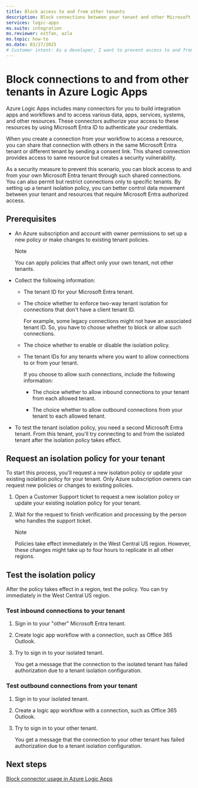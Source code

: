 ```yaml
---
title: Block access to and from other tenants
description: Block connections between your tenant and other Microsoft Entra tenants in Azure Logic Apps.
services: logic-apps
ms.suite: integration
ms.reviewer: estfan, azla
ms.topic: how-to
ms.date: 03/27/2025
# Customer intent: As a developer, I want to prevent access to and from other Microsoft Entra tenants.
---
```


# Block connections to and from other tenants in Azure Logic Apps

Azure Logic Apps includes many connectors for you to build integration apps and workflows and to access various data, apps, services, systems, and other resources. These connectors authorize your access to these resources by using Microsoft Entra ID to authenticate your credentials.

When you create a connection from your workflow to access a resource, you can share that connection with others in the same Microsoft Entra tenant or different tenant by sending a consent link. This shared connection provides access to same resource but creates a security vulnerability.

As a security measure to prevent this scenario, you can block access to and from your own Microsoft Entra tenant through such shared connections. You can also permit but restrict connections only to specific tenants. By setting up a tenant isolation policy, you can better control data movement between your tenant and resources that require Microsoft Entra authorized access.

## Prerequisites

- An Azure subscription and account with owner permissions to set up a new policy or make changes to existing tenant policies.

  > [!NOTE]
  >
  > You can apply policies that affect only your own tenant, not other tenants.

- Collect the following information:

  - The tenant ID for your Microsoft Entra tenant.

  - The choice whether to enforce two-way tenant isolation for connections that don't have a client tenant ID.

    For example, some legacy connections might not have an associated tenant ID. So, you have to choose whether to block or allow such connections.

  - The choice whether to enable or disable the isolation policy.

  - The tenant IDs for any tenants where you want to allow connections to or from your tenant.

    If you choose to allow such connections, include the following information:
    
    - The choice whether to allow inbound connections to your tenant from each allowed tenant.

    - The choice whether to allow outbound connections from your tenant to each allowed tenant.

- To test the tenant isolation policy, you need a second Microsoft Entra tenant. From this tenant, you'll try connecting to and from the isolated tenant after the isolation policy takes effect.

## Request an isolation policy for your tenant

To start this process, you'll request a new isolation policy or update your existing isolation policy for your tenant. Only Azure subscription owners can request new policies or changes to existing policies.

1. Open a Customer Support ticket to request a new isolation policy or update your existing isolation policy for your tenant.

1. Wait for the request to finish verification and processing by the person who handles the support ticket.

   > [!NOTE]
   >
   > Policies take effect immediately in the West Central US region. However, these changes 
   > might take up to four hours to replicate in all other regions.

## Test the isolation policy

After the policy takes effect in a region, test the policy. You can try immediately in the West Central US region.

### Test inbound connections to your tenant

1. Sign in to your "other" Microsoft Entra tenant.

1. Create logic app workflow with a connection, such as Office 365 Outlook.

1. Try to sign in to your isolated tenant.

   You get a message that the connection to the isolated tenant has failed authorization due to a tenant isolation configuration.

### Test outbound connections from your tenant

1. Sign in to your isolated tenant.

1. Create a logic app workflow with a connection, such as Office 365 Outlook.

1. Try to sign in to your other tenant.

   You get a message that the connection to your other tenant has failed authorization due to a tenant isolation configuration.

## Next steps

[Block connector usage in Azure Logic Apps](block-connections-connectors.md)
